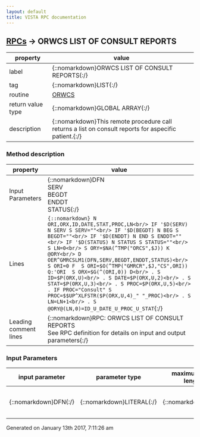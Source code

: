 ```yaml
---
layout: default
title: VISTA RPC documentation
---
```




## [RPCs](TableOfContent.md) &#8594; ORWCS LIST OF CONSULT REPORTS 

 property | value 
--- | --- 
 label | {::nomarkdown}ORWCS LIST OF CONSULT REPORTS{:/}
 tag | {::nomarkdown}LIST{:/}
 routine | [ORWCS](http://code.osehra.org/dox/Routine_ORWCS_source.html)
 return value type | {::nomarkdown}GLOBAL ARRAY{:/}
 description | {::nomarkdown}This remote procedure call returns a list on consult reports for aspecific patient.{:/}


### Method description

 property | value 
 --- | --- 
 Input Parameters | {::nomarkdown}DFN<br/>SERV<br/>BEGDT<br/>ENDDT<br/>STATUS{:/}
 Lines | ```{::nomarkdown} N ORI,ORX,ID,DATE,STAT,PROC,LN<br/> IF '$D(SERV) N SERV S SERV=""<br/> IF '$D(BEGDT) N BEG S BEGDT=""<br/> IF '$D(ENDDT) N END S ENDDT=""<br/> IF '$D(STATUS) N STATUS S STATUS=""<br/> S LN=0<br/> S ORY=$NA(^TMP("ORCS",$J)) K @ORY<br/> D OER^GMRCSLM1(DFN,SERV,BEGDT,ENDDT,STATUS)<br/> S ORI=0 F  S ORI=$O(^TMP("GMRCR",$J,"CS",ORI)) Q:'ORI  S ORX=$G(^(ORI,0)) D<br/> . S ID=$P(ORX,U)<br/> . S DATE=$P(ORX,U,2)<br/> . S STAT=$P(ORX,U,3)<br/> . S PROC=$P(ORX,U,5)<br/> . IF PROC="Consult" S PROC=$$UP^XLFSTR($P(ORX,U,4)_" "_PROC)<br/> . S LN=LN+1<br/> . S @ORY@(LN,0)=ID_U_DATE_U_PROC_U_STAT```{:/}
 Leading comment lines | {::nomarkdown}RPC: ORWCS LIST OF CONSULT REPORTS<br/>See RPC definition for details on input and output parameters{:/}

### Input Parameters

| input parameter | parameter type | maximum data length | required | description | 
| --- | --- | --- | --- | --- | 
| {::nomarkdown}DFN{:/} | {::nomarkdown}LITERAL{:/} | {::nomarkdown}20{:/} | {::nomarkdown}true{:/} | {::nomarkdown}Internal entry number of patient in the Patient file [^DPT].{:/} | 




 Generated on January 13th 2017, 7:11:26 am